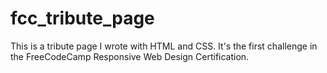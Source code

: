 # fcc_tribute_page
This is a tribute page I wrote with HTML and CSS. It's the first challenge in the FreeCodeCamp Responsive Web Design Certification.
